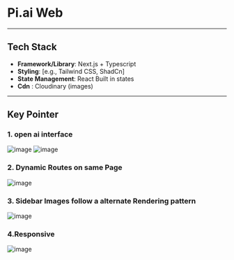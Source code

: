 # Pi.ai Web

---

## Tech Stack

- **Framework/Library**: Next.js + Typescript
- **Styling**: [e.g., Tailwind CSS, ShadCn]
- **State Management**: React Built in states
- **Cdn** : Cloudinary (images)

---

## Key Pointer
### 1. open ai interface
![image](https://github.com/user-attachments/assets/85f87089-9ff8-49c2-a860-a00e47f80fb1)
![image](https://github.com/user-attachments/assets/b0b4c9f4-a80c-4116-9a80-da150c123f35)


### 2. Dynamic Routes on same Page
![image](https://github.com/user-attachments/assets/8515925b-c4ee-49c4-805f-e03a85ec95cb)

### 3. Sidebar Images follow a alternate Rendering pattern
![image](https://github.com/user-attachments/assets/0e67842f-698e-43a7-8d95-3ab8b3b2dc58)
 
### 4.Responsive
![image](https://github.com/user-attachments/assets/a8dc8052-2076-4850-b553-772ba363e323)


